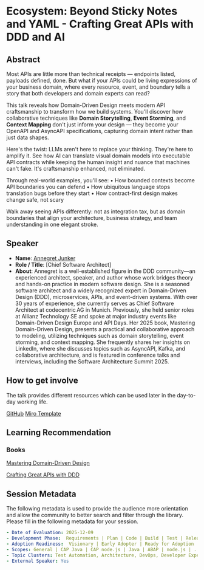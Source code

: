 # Ecosystem: Beyond Sticky Notes and YAML - Crafting Great APIs with DDD and AI

## Abstract

Most APIs are little more than technical receipts — endpoints listed, payloads defined, done.
But what if your APIs could be living expressions of your business domain, where every resource, event, and boundary tells a story that both developers and domain experts can read?

This talk reveals how Domain-Driven Design meets modern API craftsmanship to transform how we build systems.
You'll discover how collaborative techniques like **Domain Storytelling**, **Event Storming**, and **Context Mapping** don't just inform your design — they become your OpenAPI and AsyncAPI specifications, capturing domain intent rather than just data shapes.

Here's the twist: LLMs aren't here to replace your thinking. They're here to amplify it. See how AI can translate visual domain models into executable API contracts while keeping the human insight and nuance that machines can't fake. It's craftsmanship enhanced, not eliminated.

Through real-world examples, you'll see:
•	How bounded contexts become API boundaries you can defend
•	How ubiquitous language stops translation bugs before they start
•	How contract-first design makes change safe, not scary

Walk away seeing APIs differently: not as integration tax, but as domain boundaries that align your architecture, business strategy, and team understanding in one elegant stroke.

## Speaker

- **Name**: [Annegret Junker](https://www.linkedin.com/in/dr-annegret-junker-141a99a4/)
- **Role / Title**: [Chief Software Architect]
- **About**: Annegret is a well-established figure in the DDD community—an experienced architect, speaker, and author whose work bridges theory and hands-on practice in modern software design.
  She is a seasoned software architect and a widely recognized expert in Domain-Driven Design (DDD), microservices, APIs, and event-driven systems. With over 30 years of experience, she currently serves as Chief Software Architect at codecentric AG in Munich. Previously, she held senior roles at Allianz Technology SE and spoke at major industry events like Domain-Driven Design Europe and API Days.
  Her 2025 book, Mastering Domain-Driven Design, presents a practical and collaborative approach to modeling, utilizing techniques such as domain storytelling, event storming, and context mapping. She frequently shares her insights on LinkedIn, where she discusses topics such as AsyncAPI, Kafka, and collaborative architecture, and is featured in conference talks and interviews, including the Software Architecture Summit 2025.

## How to get involve

The talk provides different resources which can be used later in the day-to-day working life.

[GitHub](https://github.com/Grinseteddy/AiCollections/tree/main/SapEcosystem20251209)
[Miro Template](https://miro.com/templates/api-product-canvas/)

## Learning Recommendation

### Books

[Mastering Domain-Driven Design](https://www.amazon.de/-/en/Mastering-Domain-Driven-Design-Collaborative-storytelling/dp/936589252X/ref=sr_1_1?crid=31OJH5204JZDW&dib=eyJ2IjoiMSJ9.eQK0MqPNbefSqUYU44CYf4dMV7OgJ25q3iYj8QZdBc-2cZhiaLF7MtK4yk2eqe2aYOPWJWZMDNc5iRjxSZhnLKUibFy5tJKN0ViIA_aVTnx9JynV_YabSQGha5xwhxzKU_ujMRFgIRDb96WcIiT4QNiLvSEIediHSYQ4InxvtjkaByzh2o9dDSY6AD8ykOxoWeLlgWNV_17pHs7Ze8yXMlPgWAYviDeXlvl-aq9KxBA.nG2MUO6ez8vta_56-z3siTM-ebYgiR55K9k0unwzuL0&dib_tag=se&keywords=Mastering+domain-driven+design&qid=1761049418&sprefix=mastering+domain-driven+design%2Caps%2C85&sr=8-1)

[Crafting Great APIs with DDD](https://www.amazon.de/-/en/Crafting-Great-APIs-Domain-Driven-Design/dp/B0DYNMWP67/ref=sr_1_1?crid=8DQWBDQI1F6E&dib=eyJ2IjoiMSJ9.I-30x4blAFNRVy7XwU46MmZe4CAgm7WCrhcbc3Dc3IAZGz52hcE4wOcmOmdf7Fm13JCngz8aUpe8N0a2mfz0YycwV3zF2QOVvq2huAskVR43pQCR1Kp7c0InLr0VS752qJovpH77ONquEDc6F7rRg3iehrkD_UoDHRLO7VqRXLJzvDiF9TjcyVKFAzOnkN72RHs0JGuFQPJpuq0D-ztMDJ1tVWO0mGl6JF-GgSwUzJI.DJjElSH5YiXsAGPqi_J0snyol6CLR5bv4zkeEzLHSao&dib_tag=se&keywords=Crafting+great+APIs&qid=1761049496&sprefix=crafting+great+apis%2Caps%2C90&sr=8-1)

## Session Metadata

The following metadata is used to provide the audience more orientation and allow the community to better search and filter through the library. Please fill in the following metadata for your session.

```yaml
- Date of Evaluation: 2025-12-09
- Development Phase:  Requirements | Plan | Code | Build | Test | Release | Operate, Observe and Automate | Cross | Others)
- Adoption Readiness:  Visionary | Early Adopter | Ready for Adoption | Default in Golden Path
- Scopes: General | CAP Java | CAP node.js | Java | ABAP | node.js | ...
- Topic Clusters: Test Automation, Architecture, DevOps, Developer Experience, Security, Data Management, Application Foundation, Integration, Artificial Intelligence, User Experience, Lifecycle Management, Infrastructure, Culture, Soft Skills
- External Speaker: Yes
```


